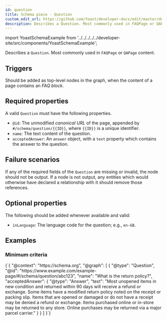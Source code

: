 ```yaml
---
id: question
title: Schema piece - Question
custom_edit_url: https://github.com/Yoast/developer-docs/edit/master/docs/features/schema/pieces/question.md
description: Describes a Question. Most commonly used in FAQPage or QAPage content.
---
```

import YoastSchemaExample from '../../../../../developer-site/src/components/YoastSchemaExample';

Describes a `Question`. Most commonly used in `FAQPage` or `QAPage` content.

## Triggers
Should be added as top-level nodes in the graph, when the content of a page contains an *FAQ block*.

## Required properties
A valid `Question` must have the following properties.

* `@id`: The unmodified  *canonical URL*  of the page, appended by `#/schema/question/{{ID}}`, where `{{ID}}` is a unique identifier.
* `name`: The text content of the question.
* `acceptedAnswer`: An `answer` object, with a `text` property which contains the answer to the question.

## Failure scenarios
If any of the required fields of the `Question` are missing or invalid, the node should not be output.
If a node is not output, any entities which would otherwise have declared a relationship with it should remove those references.

## Optional properties
The following should be added whenever available and valid:

* `inLanguage`: The language code for the question; e.g., `en-GB`.

## Examples
### Minimum criteria

<YoastSchemaExample>
{`{
      "@context": "https://schema.org",
      "@graph": [
          {
              "@type": "Question",
              "@id": "https://www.example.com/example-page/#/schema/question/abc123",
              "name": "What is the return policy?",
              "acceptedAnswer": {
                  "@type": "Answer",
                  "text": "Most unopened items in new condition and returned within 90 days will receive a refund or exchange. Some items have a modified return policy noted on the receipt or packing slip. Items that are opened or damaged or do not have a receipt may be denied a refund or exchange. Items purchased online or in-store may be returned to any store. Online purchases may be returned via a major parcel carrier."
              }
          }
      ]
  }`}
</YoastSchemaExample>
